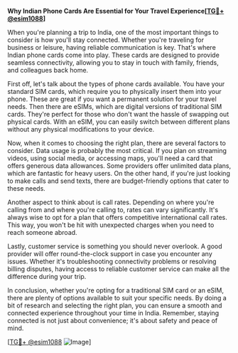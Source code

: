 **Why Indian Phone Cards Are Essential for Your Travel Experience[[TG💪+ @esim1088](https://t.me/s/esim1088)]**

When you're planning a trip to India, one of the most important things to consider is how you'll stay connected. Whether you're traveling for business or leisure, having reliable communication is key. That's where Indian phone cards come into play. These cards are designed to provide seamless connectivity, allowing you to stay in touch with family, friends, and colleagues back home.

First off, let's talk about the types of phone cards available. You have your standard SIM cards, which require you to physically insert them into your phone. These are great if you want a permanent solution for your travel needs. Then there are eSIMs, which are digital versions of traditional SIM cards. They're perfect for those who don't want the hassle of swapping out physical cards. With an eSIM, you can easily switch between different plans without any physical modifications to your device.

Now, when it comes to choosing the right plan, there are several factors to consider. Data usage is probably the most critical. If you plan on streaming videos, using social media, or accessing maps, you'll need a card that offers generous data allowances. Some providers offer unlimited data plans, which are fantastic for heavy users. On the other hand, if you're just looking to make calls and send texts, there are budget-friendly options that cater to these needs.

Another aspect to think about is call rates. Depending on where you're calling from and where you're calling to, rates can vary significantly. It's always wise to opt for a plan that offers competitive international call rates. This way, you won't be hit with unexpected charges when you need to reach someone abroad.

Lastly, customer service is something you should never overlook. A good provider will offer round-the-clock support in case you encounter any issues. Whether it's troubleshooting connectivity problems or resolving billing disputes, having access to reliable customer service can make all the difference during your trip.

In conclusion, whether you're opting for a traditional SIM card or an eSIM, there are plenty of options available to suit your specific needs. By doing a bit of research and selecting the right plan, you can ensure a smooth and connected experience throughout your time in India. Remember, staying connected is not just about convenience; it's about safety and peace of mind.

[[TG💪+ @esim1088](https://t.me/s/esim1088) ![Image](https://i.postimg.cc/Y0z9fWf4/image.png)]